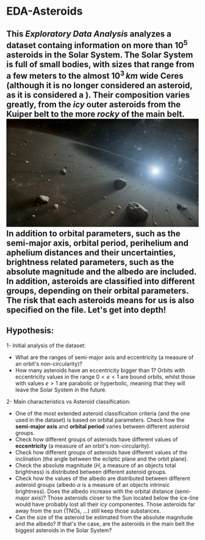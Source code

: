 # EDA-Asteroids

 This *Exploratory Data Analysis* analyzes a dataset containg information on more than $10^5$ asteroids in the Solar System. The Solar System is full of small bodies, with sizes that range from a few meters to the almost $10^3\,km$ wide Ceres (although it is no longer considered an asteroid, as it is considered a ). Their composition varies greatly, from the *icy* outer asteroids from the Kuiper belt to the more *rocky* of the main belt.
 ![asteroides](./img/main_belt.jpg)
 In addition to orbital parameters, such as the semi-major axis, orbital period, perihelium and aphelium distances and their uncertainties, brightness related parameters, such as the absolute magnitude and the albedo are included. In addition, asteroids are classified into different groups, depending on their orbital parameters. The risk that each asteroids means for us is also specified on the file. Let's get into depth!
---
## Hypothesis:
1- Initial analysis of the dataset:
- What are the ranges of semi-major axis and eccentricity (a measure of an orbit's non-circularity)?
- How many asteroids have an eccentricity bigger than 1? Orbits with eccentricity values in the range $0 < e < 1$ are bound orbits, whilst those with values $e > 1$ are parabolic or hyperbolic, meaning that they will leave the Solar System in the future.

2- Main characteristics vs Asteroid classification:
- One of the most extended asteroid classification criteria (and the one used in the dataset) is based on orbital parameters. Check how the **semi-major axis** and **orbital period** varies between different asteroid groups.
- Check how different groups of asteroids have different values of **eccentricity** (a measure of an orbit's non-circularity).
- Check how different groups of asteroids have different values of the inclination (the angle between the ecliptic plane and the orbit plane).
- Check the absolute magnitude ($H$, a measure of an objects total brightness) is distributed between different asteroid groups.
- Check how the values of the albedo are distributed between different asteroid groups (albedo $\alpha$ is a measure of an objects intrinsic brightness). Does the albedo increase with the orbital distance (semi-major axis)? Those asteroids closer to the Sun located below the ice-line would have probably lost all their *icy* componentes. Those asteroids far away from the sun (TNOs, ...) still keep those substances.
- Can the size of the asteroid be estimated from the absolute magnitude and the albedo? If that's the case, are the asteroids in the main belt the biggest asteroids in the Solar System?
